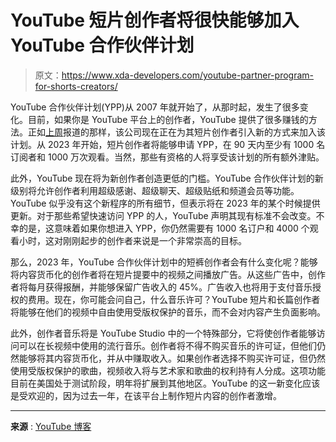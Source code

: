 # YouTube 短片创作者将很快能够加入 YouTube 合作伙伴计划

> 原文：<https://www.xda-developers.com/youtube-partner-program-for-shorts-creators/>

YouTube 合作伙伴计划(YPP)从 2007 年就开始了，从那时起，发生了很多变化。目前，如果你是 YouTube 平台上的创作者，YouTube 提供了很多赚钱的方法。正如[上周](https://www.xda-developers.com/youtube-ad-revenue-split-with-shorts-creators/)报道的那样，该公司现在正在为其短片创作者引入新的方式来加入该计划。从 2023 年开始，短片创作者将能够申请 YPP，在 90 天内至少有 1000 名订阅者和 1000 万次观看。当然，那些有资格的人将享受该计划的所有额外津贴。

此外，YouTube 现在将为新创作者创造更低的门槛。YouTube 合作伙伴计划的新级别将允许创作者利用超级感谢、超级聊天、超级贴纸和频道会员等功能。YouTube 似乎没有这个新程序的所有细节，但表示将在 2023 年的某个时候提供更新。对于那些希望快速访问 YPP 的人，YouTube 声明其现有标准不会改变。不幸的是，这意味着如果你想进入 YPP，你仍然需要有 1000 名订户和 4000 个观看小时，这对刚刚起步的创作者来说是一个非常崇高的目标。

那么，2023 年，YouTube 合作伙伴计划中的短裤创作者会有什么变化呢？能够将内容货币化的创作者将在短片提要中的视频之间播放广告。从这些广告中，创作者将每月获得报酬，并能够保留广告收入的 45%。广告收入也将用于支付音乐授权的费用。现在，你可能会问自己，什么音乐许可？YouTube 短片和长篇创作者将能够在他们的视频中自由使用受版权保护的音乐，而不会对内容产生负面影响。

此外，创作者音乐将是 YouTube Studio 中的一个特殊部分，它将使创作者能够访问可以在长视频中使用的流行音乐。创作者将不得不购买音乐的许可证，但他们仍然能够将其内容货币化，并从中赚取收入。如果创作者选择不购买许可证，但仍然使用受版权保护的歌曲，视频收入将与艺术家和歌曲的权利持有人分成。这项功能目前在美国处于测试阶段，明年将扩展到其他地区。YouTube 的这一新变化应该是受欢迎的，因为过去一年，在该平台上制作短片内容的创作者激增。

* * *

**来源** : [YouTube 博客](https://blog.youtube/news-and-events/supporting-the-next-wave-of-creative-entrepreneurs/)
